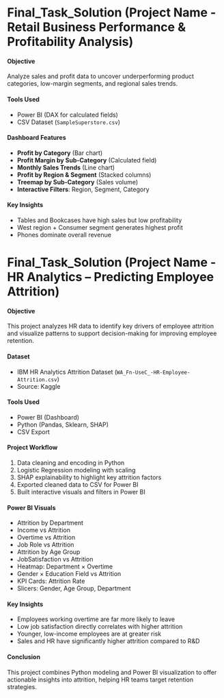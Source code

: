 # Final_Task_Solution (Project Name - Retail Business Performance & Profitability Analysis)
####  Objective
Analyze sales and profit data to uncover underperforming product categories, low-margin segments, and regional sales trends.

####  Tools Used
- Power BI (DAX for calculated fields)
- CSV Dataset (`SampleSuperstore.csv`)

#### Dashboard Features
- **Profit by Category** (Bar chart)
- **Profit Margin by Sub-Category** (Calculated field)
- **Monthly Sales Trends** (Line chart)
- **Profit by Region & Segment** (Stacked columns)
- **Treemap by Sub-Category** (Sales volume)
- **Interactive Filters**: Region, Segment, Category

#### Key Insights
- Tables and Bookcases have high sales but low profitability
- West region + Consumer segment generates highest profit
- Phones dominate overall revenue





# Final_Task_Solution (Project Name - HR Analytics – Predicting Employee Attrition)

####  Objective
This project analyzes HR data to identify key drivers of employee attrition and visualize patterns to support decision-making for improving employee retention.

#### Dataset
- IBM HR Analytics Attrition Dataset (`WA_Fn-UseC_-HR-Employee-Attrition.csv`)
- Source: Kaggle

####  Tools Used
- Power BI (Dashboard)
- Python (Pandas, Sklearn, SHAP)
- CSV Export

####  Project Workflow
1. Data cleaning and encoding in Python
2. Logistic Regression modeling with scaling
3. SHAP explainability to highlight key attrition factors
4. Exported cleaned data to CSV for Power BI
5. Built interactive visuals and filters in Power BI

####  Power BI Visuals
- Attrition by Department
- Income vs Attrition
- Overtime vs Attrition
- Job Role vs Attrition
- Attrition by Age Group
- JobSatisfaction vs Attrition
- Heatmap: Department × Overtime
- Gender × Education Field vs Attrition
- KPI Cards: Attrition Rate
- Slicers: Gender, Age Group, Department

####  Key Insights
- Employees working overtime are far more likely to leave
- Low job satisfaction directly correlates with higher attrition
- Younger, low-income employees are at greater risk
- Sales and HR have significantly higher attrition compared to R&D

####  Conclusion
This project combines Python modeling and Power BI visualization to offer actionable insights into attrition, helping HR teams target retention strategies.

